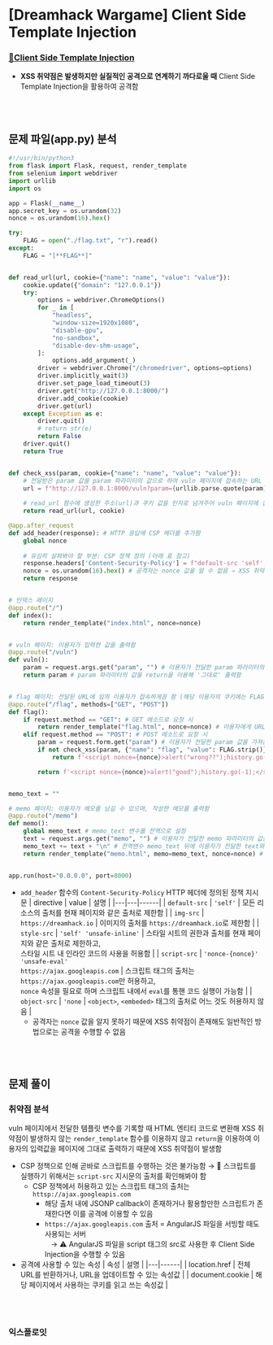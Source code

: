 # [Dreamhack Wargame] Client Side Template Injection
### [🚩Client Side Template Injection](https://dreamhack.io/wargame/challenges/437/)

* **XSS 취약점은 발생하지만 실질적인 공격으로 연계하기 까다로울 때** Client Side Template Injection을 활용하여 공격함

<br/><br/>

## 문제 파일(app.py) 분석
```python
#!/usr/bin/python3
from flask import Flask, request, render_template
from selenium import webdriver
import urllib
import os

app = Flask(__name__)
app.secret_key = os.urandom(32)
nonce = os.urandom(16).hex()

try:
    FLAG = open("./flag.txt", "r").read()
except:
    FLAG = "[**FLAG**]"


def read_url(url, cookie={"name": "name", "value": "value"}):
    cookie.update({"domain": "127.0.0.1"})
    try:
        options = webdriver.ChromeOptions()
        for _ in [
            "headless",
            "window-size=1920x1080",
            "disable-gpu",
            "no-sandbox",
            "disable-dev-shm-usage",
        ]:
            options.add_argument(_)
        driver = webdriver.Chrome("/chromedriver", options=options)
        driver.implicitly_wait(3)
        driver.set_page_load_timeout(3)
        driver.get("http://127.0.0.1:8000/")
        driver.add_cookie(cookie)
        driver.get(url)
    except Exception as e:
        driver.quit()
        # return str(e)
        return False
    driver.quit()
    return True


def check_xss(param, cookie={"name": "name", "value": "value"}):
    # 전달받은 param 값을 param 파라미터의 값으로 하여 vuln 페이지에 접속하는 URL 주소를 반환함
    url = f"http://127.0.0.1:8000/vuln?param={urllib.parse.quote(param)}"
    
    # read_url 함수에 생성한 주소(url)과 쿠키 값을 인자로 넘겨주어 vuln 페이지에 접속함
    return read_url(url, cookie)

@app.after_request
def add_header(response): # HTTP 응답에 CSP 헤더를 추가함
    global nonce
    
    # 유심히 살펴봐야 할 부분: CSP 정책 정의 (아래 표 참고)
    response.headers['Content-Security-Policy'] = f"default-src 'self'; img-src https://dreamhack.io; style-src 'self' 'unsafe-inline'; script-src 'nonce-{nonce}' 'unsafe-eval' https://ajax.googleapis.com; object-src 'none'"
    nonce = os.urandom(16).hex() # 공격자는 nonce 값을 알 수 없음 → XSS 취약점이 존재하도 일반적인 방법으로는 공격 수행 불가
    return response


# 인덱스 페이지
@app.route("/")
def index():
    return render_template("index.html", nonce=nonce)


# vuln 페이지: 이용자가 입력한 값을 출력함
@app.route("/vuln")
def vuln():
    param = request.args.get("param", "") # 이용자가 전달한 param 파라미터의 값을 가져옴
    return param # param 파라미터의 값을 return을 이용해 '그대로' 출력함


# flag 페이지: 전달된 URL에 임의 이용자가 접속하게끔 함 (해당 이용자의 쿠키에는 FLAG가 존재함)
@app.route("/flag", methods=["GET", "POST"])
def flag():
    if request.method == "GET": # GET 메소드로 요청 시
        return render_template("flag.html", nonce=nonce) # 이용자에게 URL를 입력 받는 페이지(flag.html)을 제공함
    elif request.method == "POST": # POST 메소드로 요청 시
        param = request.form.get("param") # 이용자가 전달한 param 값을 가져옴
        if not check_xss(param, {"name": "flag", "value": FLAG.strip()}): # param 값과 쿠키에 FLAG를 포함하여 check_xss 함수를 호출함
            return f'<script nonce={nonce}>alert("wrong??");history.go(-1);</script>' # check_xss의 리턴값이 false인 경우

        return f'<script nonce={nonce}>alert("good");history.go(-1);</script>' # check_xss의 리턴값이 true인 경우


memo_text = ""

# memo 페이지: 이용자가 메모를 남길 수 있으며, 작성한 메모를 출력함
@app.route("/memo")
def memo():
    global memo_text # memo_text 변수를 전역으로 설정
    text = request.args.get("memo", "") # 이용자가 전달한 memo 파라미터의 값을 가져옴
    memo_text += text + "\n" # 전역변수 memo_text 뒤에 이용자가 전달한 text와 개행 문자(\n)을 추가함
    return render_template("memo.html", memo=memo_text, nonce=nonce) # render_template 함수를 통해 memo_text를 화면에 출력함


app.run(host="0.0.0.0", port=8000)
```
* ```add_header``` 함수의 ```Content-Security-Policy``` HTTP 헤더에 정의된 정책 지시문
    | directive | value | 설명 |
    |---|---|------|
    | ```default-src``` | ```'self'``` | 모든 리소스의 출처를 현재 페이지와 같은 출처로 제한함 |
    | ```img-src``` | ```https://dreamhack.io``` | 이미지의 출처를 ```https://dreamhack.io```로 제한함 |
    | ```style-src``` | ```'self' 'unsafe-inline'``` | 스타일 시트의 권한과 출처를 현재 페이지와 같은 출처로 제한하고, <br/> 스타일 시트 내 인라인 코드의 사용을 허용함 |
    | ```script-src``` | ```'nonce-{nonce}' 'unsafe-eval' ``` <br/>```https://ajax.googleapis.com``` | 스크립트 태그의 출처는 ```https://ajax.googleapis.com```만 허용하고, <br/> ```nonce``` 속성을 필요로 하며 스크립트 내에서 ```eval```를 통핸 코드 실행이 가능함 |
    | ```object-src``` | ```'none``` | ```<object>```, ```<embeded>``` 태그의 출처로 어느 것도 허용하지 않음 | 
    - 공격자는 ```nonce``` 값을 알지 못하기 때문에 XSS 취약점이 존재해도 일반적인 방법으로는 공격을 수행할 수 없음

<br/><br/>

## 문제 풀이
### 취약점 분석
vuln 페이지에서 전달한 템플릿 변수를 기록할 때 HTML 엔티티 코드로 변환해 XSS 취약점이 발생하지 않는 ```render_template``` 함수를 이용하지 않고 ```return```을 이용하여 이용자의 입력값을 페이지에 그대로 출력하기 때문에 XSS 취약점이 발생함
* CSP 정책으로 인해 곧바로 스크립트를 수행하는 것은 불가능함 → 📌 스크립트를 실행하기 위해서는 ```script-src``` 지시문의 출처를 확인해봐야 함
    - CSP 정책에서 허용하고 있는 스크립트 태그의 출처는 ```httsp://ajax.googleapis.com```
        + 해당 출처 내에 JSONP callback이 존재하거나 활용할만한 스크립트가 존재한다면 이를 공격에 이용할 수 있음
        + ```https://ajax.googleapis.com``` 출처 = AngularJS 파일을 서빙할 때도 사용되는 서버 <br/> &nbsp;&nbsp; → ⚠️ AngularJS 파일을 script 태그의 src로 사용한 후 Client Side Injection을 수행할 수 있음
* 공격에 사용할 수 있는 속성
    | 속성 | 설명 |
    |---|------|
    | location.href | 전체 URL를 반환하거나, URL을 업데이트할 수 있는 속성값 |
    | document.cookie | 해당 페이지에서 사용하는 쿠키를 읽고 쓰는 속성값 |

<br/><br/>

### 익스플로잇

